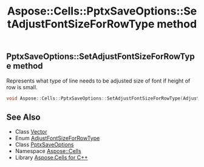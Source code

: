 ﻿---
title: Aspose::Cells::PptxSaveOptions::SetAdjustFontSizeForRowType method
linktitle: SetAdjustFontSizeForRowType
second_title: Aspose.Cells for C++ API Reference
description: 'Aspose::Cells::PptxSaveOptions::SetAdjustFontSizeForRowType method. Represents what type of line needs to be adjusted size of font if height of row is small in C++.'
type: docs
weight: 1300
url: /cpp/aspose.cells/pptxsaveoptions/setadjustfontsizeforrowtype/
---
## PptxSaveOptions::SetAdjustFontSizeForRowType method


Represents what type of line needs to be adjusted size of font if height of row is small.

```cpp
void Aspose::Cells::PptxSaveOptions::SetAdjustFontSizeForRowType(AdjustFontSizeForRowType value)
```

## See Also

* Class [Vector](../../vector/)
* Enum [AdjustFontSizeForRowType](../../../aspose.cells.slides/adjustfontsizeforrowtype/)
* Class [PptxSaveOptions](../)
* Namespace [Aspose::Cells](../../)
* Library [Aspose.Cells for C++](../../../)
